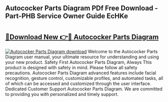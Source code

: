 ## Autococker Parts Diagram PDf Free Download - Part-PHB Service Owner Guide EcHKe

# <h2><a href="http://dfunamj.blite.top/?on=Autococker+Parts+Diagram">🔗Download New 👉🔴 Autococker Parts Diagram</a></h2>

[![Autococker Parts Diagram download](https://i.imgur.com/lujVjoI.png)](http://dfunamj.blite.top/?on=Autococker+Parts+Diagram)
Welcome to the Autococker Parts Diagram user manual, your ultimate resource for understanding and using your new product. Safety First Autococker Parts Diagram, Always This product is designed with safety in mind. Please follow all safety precautions. Autococker Parts Diagram advanced features include facial recognition, gesture control, customizable profiles, and automated tasks, all of which can be accessed and customized through the user interface. Dedicated Customer Support Autococker Parts Diagram. We are committed to providing you with personalized and timely support.
